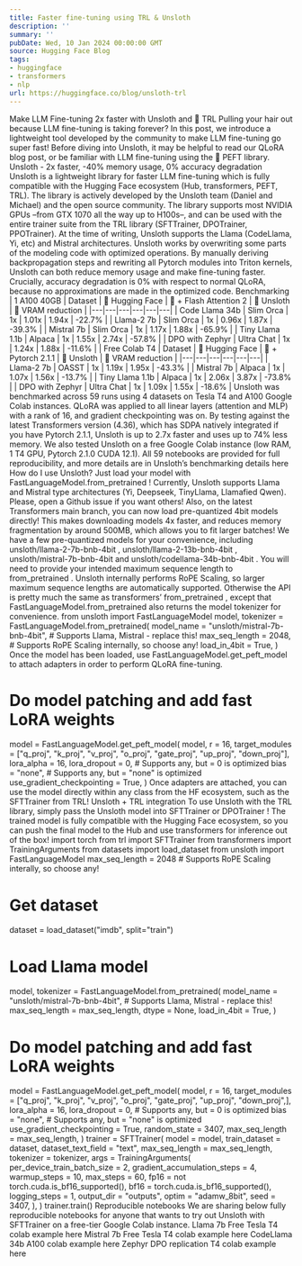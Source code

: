 ```yaml
---
title: Faster fine-tuning using TRL & Unsloth
description: ''
summary: ''
pubDate: Wed, 10 Jan 2024 00:00:00 GMT
source: Hugging Face Blog
tags:
- huggingface
- transformers
- nlp
url: https://huggingface.co/blog/unsloth-trl
---
```


Make LLM Fine-tuning 2x faster with Unsloth and 🤗 TRL
Pulling your hair out because LLM fine-tuning is taking forever? In this post, we introduce a lightweight tool developed by the community to make LLM fine-tuning go super fast!
Before diving into Unsloth, it may be helpful to read our QLoRA blog post, or be familiar with LLM fine-tuning using the 🤗 PEFT library.
Unsloth - 2x faster, -40% memory usage, 0% accuracy degradation
Unsloth is a lightweight library for faster LLM fine-tuning which is fully compatible with the Hugging Face ecosystem (Hub, transformers, PEFT, TRL). The library is actively developed by the Unsloth team (Daniel and Michael) and the open source community. The library supports most NVIDIA GPUs –from GTX 1070 all the way up to H100s–, and can be used with the entire trainer suite from the TRL library (SFTTrainer, DPOTrainer, PPOTrainer). At the time of writing, Unsloth supports the Llama (CodeLlama, Yi, etc) and Mistral architectures.
Unsloth works by overwriting some parts of the modeling code with optimized operations. By manually deriving backpropagation steps and rewriting all Pytorch modules into Triton kernels, Unsloth can both reduce memory usage and make fine-tuning faster. Crucially, accuracy degradation is 0% with respect to normal QLoRA, because no approximations are made in the optimized code.
Benchmarking
| 1 A100 40GB | Dataset | 🤗 Hugging Face | 🤗 + Flash Attention 2 | 🦥 Unsloth | 🦥 VRAM reduction |
|---|---|---|---|---|---|
| Code Llama 34b | Slim Orca | 1x | 1.01x | 1.94x | -22.7% |
| Llama-2 7b | Slim Orca | 1x | 0.96x | 1.87x | -39.3% |
| Mistral 7b | Slim Orca | 1x | 1.17x | 1.88x | -65.9% |
| Tiny Llama 1.1b | Alpaca | 1x | 1.55x | 2.74x | -57.8% |
| DPO with Zephyr | Ultra Chat | 1x | 1.24x | 1.88x | -11.6% |
| Free Colab T4 | Dataset | 🤗 Hugging Face | 🤗 + Pytorch 2.1.1 | 🦥 Unsloth | 🦥 VRAM reduction |
|---|---|---|---|---|---|
| Llama-2 7b | OASST | 1x | 1.19x | 1.95x | -43.3% |
| Mistral 7b | Alpaca | 1x | 1.07x | 1.56x | -13.7% |
| Tiny Llama 1.1b | Alpaca | 1x | 2.06x | 3.87x | -73.8% |
| DPO with Zephyr | Ultra Chat | 1x | 1.09x | 1.55x | -18.6% |
Unsloth was benchmarked across 59 runs using 4 datasets on Tesla T4 and A100 Google Colab instances. QLoRA was applied to all linear layers (attention and MLP) with a rank of 16, and gradient checkpointing was on. By testing against the latest Transformers version (4.36), which has SDPA natively integrated if you have Pytorch 2.1.1, Unsloth is up to 2.7x faster and uses up to 74% less memory. We also tested Unsloth on a free Google Colab instance (low RAM, 1 T4 GPU, Pytorch 2.1.0 CUDA 12.1). All 59 notebooks are provided for full reproducibility, and more details are in Unsloth’s benchmarking details here
How do I use Unsloth?
Just load your model with FastLanguageModel.from_pretrained
! Currently, Unsloth supports Llama and Mistral type architectures (Yi, Deepseek, TinyLlama, Llamafied Qwen). Please, open a Github issue if you want others! Also, on the latest Transformers main
branch, you can now load pre-quantized 4bit models directly! This makes downloading models 4x faster, and reduces memory fragmentation by around 500MB, which allows you to fit larger batches! We have a few pre-quantized models for your convenience, including unsloth/llama-2-7b-bnb-4bit
, unsloth/llama-2-13b-bnb-4bit
, unsloth/mistral-7b-bnb-4bit
and unsloth/codellama-34b-bnb-4bit
.
You will need to provide your intended maximum sequence length to from_pretrained
. Unsloth internally performs RoPE Scaling, so larger maximum sequence lengths are automatically supported. Otherwise the API is pretty much the same as transformers’ from_pretrained
, except that FastLanguageModel.from_pretrained
also returns the model tokenizer for convenience.
from unsloth import FastLanguageModel
model, tokenizer = FastLanguageModel.from_pretrained(
model_name = "unsloth/mistral-7b-bnb-4bit", # Supports Llama, Mistral - replace this!
max_seq_length = 2048, # Supports RoPE Scaling internally, so choose any!
load_in_4bit = True,
)
Once the model has been loaded, use FastLanguageModel.get_peft_model
to attach adapters in order to perform QLoRA fine-tuning.
# Do model patching and add fast LoRA weights
model = FastLanguageModel.get_peft_model(
model,
r = 16,
target_modules = ["q_proj", "k_proj", "v_proj", "o_proj", "gate_proj", "up_proj", "down_proj"],
lora_alpha = 16,
lora_dropout = 0, # Supports any, but = 0 is optimized
bias = "none", # Supports any, but = "none" is optimized
use_gradient_checkpointing = True,
)
Once adapters are attached, you can use the model directly within any class from the HF ecosystem, such as the SFTTrainer
from TRL!
Unsloth + TRL integration
To use Unsloth with the TRL library, simply pass the Unsloth model into SFTTrainer
or DPOTrainer
! The trained model is fully compatible with the Hugging Face ecosystem, so you can push the final model to the Hub and use transformers for inference out of the box!
import torch
from trl import SFTTrainer
from transformers import TrainingArguments
from datasets import load_dataset
from unsloth import FastLanguageModel
max_seq_length = 2048 # Supports RoPE Scaling interally, so choose any!
# Get dataset
dataset = load_dataset("imdb", split="train")
# Load Llama model
model, tokenizer = FastLanguageModel.from_pretrained(
model_name = "unsloth/mistral-7b-bnb-4bit", # Supports Llama, Mistral - replace this!
max_seq_length = max_seq_length,
dtype = None,
load_in_4bit = True,
)
# Do model patching and add fast LoRA weights
model = FastLanguageModel.get_peft_model(
model,
r = 16,
target_modules = ["q_proj", "k_proj", "v_proj", "o_proj",
"gate_proj", "up_proj", "down_proj",],
lora_alpha = 16,
lora_dropout = 0, # Supports any, but = 0 is optimized
bias = "none", # Supports any, but = "none" is optimized
use_gradient_checkpointing = True,
random_state = 3407,
max_seq_length = max_seq_length,
)
trainer = SFTTrainer(
model = model,
train_dataset = dataset,
dataset_text_field = "text",
max_seq_length = max_seq_length,
tokenizer = tokenizer,
args = TrainingArguments(
per_device_train_batch_size = 2,
gradient_accumulation_steps = 4,
warmup_steps = 10,
max_steps = 60,
fp16 = not torch.cuda.is_bf16_supported(),
bf16 = torch.cuda.is_bf16_supported(),
logging_steps = 1,
output_dir = "outputs",
optim = "adamw_8bit",
seed = 3407,
),
)
trainer.train()
Reproducible notebooks
We are sharing below fully reproducible notebooks for anyone that wants to try out Unsloth with SFTTrainer on a free-tier Google Colab instance.
Llama 7b Free Tesla T4 colab example here
Mistral 7b Free Tesla T4 colab example here
CodeLlama 34b A100 colab example here
Zephyr DPO replication T4 colab example here